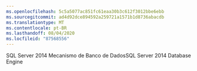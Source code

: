 ```yaml
---
ms.openlocfilehash: 5c5a5077ac851fc61eaa30b3c612f3012bbe6ebb
ms.sourcegitcommit: ad4d92dce894592a259721a1571b1d8736abacdb
ms.translationtype: MT
ms.contentlocale: pt-BR
ms.lasthandoff: 08/04/2020
ms.locfileid: "87568556"
---
```

<span data-ttu-id="51931-101">SQL Server 2014 Mecanismo de Banco de Dados</span><span class="sxs-lookup"><span data-stu-id="51931-101">SQL Server 2014 Database Engine</span></span>
